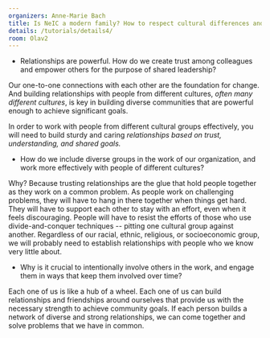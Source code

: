 ```yaml
---
organizers: Anne-Marie Bach
title: Is NeIC a modern family? How to respect cultural differences and aiming for same goals, at the same time acting as a leading eScience organization 
details: /tutorials/details4/
room: Olav2
---
```


- Relationships are powerful. How do we create trust among colleagues and empower others for the purpose of shared leadership?

Our one-to-one connections with each other are the foundation for change. And building relationships with people from different cultures, *often many different cultures*, is key in building diverse communities that are powerful enough to achieve significant goals.

In order to work with people from different cultural groups effectively, you will need to build sturdy and caring *relationships based on trust, understanding, and shared goals.*

- How do we include diverse groups in the work of our organization, and work more effectively with people of different cultures?

Why? Because trusting relationships are the glue that hold people together as they work on a common problem. As people work on challenging problems, they will have to hang in there together when things get hard. They will have to support each other to stay with an effort, even when it feels discouraging. People will have to resist the efforts of those who use divide-and-conquer techniques -- pitting one cultural group against another.
Regardless of our racial, ethnic, religious, or socioeconomic group, we will probably need to establish relationships with people who we know very little about.

- Why is it crucial to intentionally involve others in the work, and engage them in ways that keep them involved over time?

Each one of us is like a hub of a wheel. Each one of us can build relationships and friendships around ourselves that provide us with the necessary strength to achieve community goals. If each person builds a network of diverse and strong relationships, we can come together and solve problems that we have in common.
